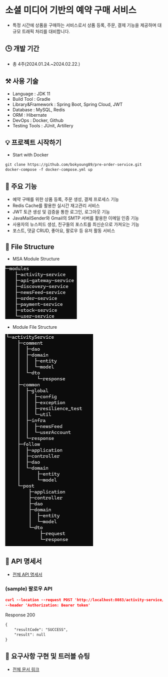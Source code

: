 # 소셜 미디어 기반의 예약 구매 서비스
- 특정 시간에 상품을 구매하는 서비스로서 상품 등록, 주문, 결제 기능을 제공하며 대규모 트래픽 처리를 대비합니다.

## 🕒 개발 기간
- 총 4주(2024.01.24.~2024.02.22.)

## ⚒ 사용 기술
- Language : JDK 11
- Build Tool : Gradle
- Library&Framework : Spring Boot, Spring Cloud, JWT
- Database : MySQL, Redis
- ORM : Hibernate
- DevOps : Docker, Github
- Testing Tools : JUnit, Artillery

## 💡 프로젝트 시작하기
* Start with Docker
```shell
git clone https://github.com/bokyoung89/pre-order-service.git
docker-compose -f docker-compose.yml up
```

## 🌟 주요 기능
* 예약 구매를 위한 상품 등록, 주문 생성, 결제 프로세스 기능
* Redis Cache를 활용한 실시간 재고관리 서비스
* JWT 토큰 생성 및 검증을 통한 로그인, 로그아웃 기능
* JavaMailSender와 Gmail의 SMTP 서버를 활용한 이메일 인증 기능
* 사용자의 뉴스피드 생성, 친구들의 포스트를 최신순으로 가져오는 기능
* 포스트, 댓글 CRUD, 좋아요, 팔로우 등 유저 활동 서비스

## 📁 File Structure
* MSA Module Structure

![msa_module_structure](./img/msa_module_structure.png)

* Module File Structure

![module_file_structure](./img/module_file_structure.png)

## 📄 API 명세서
* [전체 API 명세서](https://sbk8689.gitbook.io/pre-order-service-api/)
### (sample) 팔로우 API
```json
curl --location --request POST 'http://localhost:8083/activity-service/follow/2' \
--header 'Authorization: Bearer token'
```
Response 200 
```shell
{
    "resultCode": "SUCCESS",
    "result": null
}
```

## 🔎 요구사항 구현 및 트러블 슈팅
*  [전체 문서 링크](https://sbk8689.gitbook.io/pre-order-service/)

[//]: # (* 주요 이슈)

[//]: # (  * [요구사항 구현] [프로젝트 DB 결정 - RDBMS 그리고 MySQL 선택 이유]&#40;https://sbk8689.gitbook.io/pre-order-service/&#41;)

[//]: # (  * [트러블 슈팅] [API Gateway에 공통 인증 필터 구현으로 서비스 간 의존성 제거]&#40;https://sbk8689.gitbook.io/pre-order-service/&#41;)